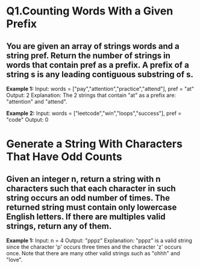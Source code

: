#  Q1.Counting Words With a Given Prefix
 
 ## You are given an array of strings words and a string pref. Return the number of strings in words that contain pref as a prefix. A prefix of a string s is any leading contiguous substring of s.

 **Example 1:**
 Input: words = ["pay","attention","practice","attend"], pref = "at"
 Output: 2
 Explanation: The 2 strings that contain "at" as a prefix are: "attention" and "attend".
 
 **Example 2:**
 Input: words = ["leetcode","win","loops","success"], pref = "code"
 Output: 0

 #  Generate a String With Characters That Have Odd Counts
 
 ## Given an integer n, return a string with n characters such that each character in such string occurs an odd number of times. The returned string must contain only lowercase English letters. If there are multiples valid strings, return any of them.  

**Example 1:**
 Input: n = 4
Output: "pppz"
 Explanation: "pppz" is a valid string since the character 'p' occurs three times and the 
character 'z' occurs once. Note that there are many other valid strings such as "ohhh" 
and "love".
